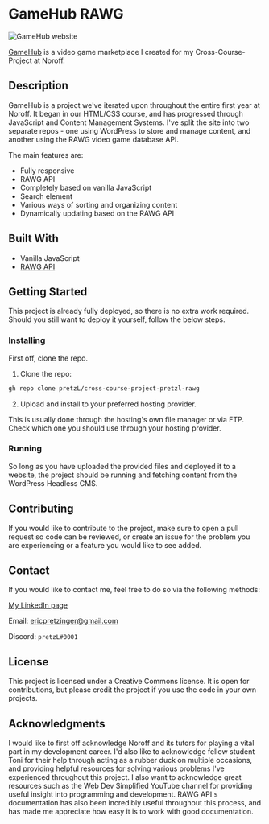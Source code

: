 # GameHub RAWG

![GameHub website](https://user-images.githubusercontent.com/30121693/171004488-359b41af-29be-4329-8cc9-e9ed717b86cb.png)

[GameHub](https://pretzl-gamehub-rawg.netlify.app/) is a video game marketplace I created for my Cross-Course-Project at Noroff.

## Description

GameHub is a project we've iterated upon throughout the entire first year at Noroff. It began in our HTML/CSS course, and has progressed through JavaScript and Content Management Systems. I've split the site into two separate repos - one using WordPress to store and manage content, and another using the RAWG video game database API.

The main features are:

- Fully responsive
- RAWG API
- Completely based on vanilla JavaScript
- Search element
- Various ways of sorting and organizing content
- Dynamically updating based on the RAWG API

## Built With

- Vanilla JavaScript
- [RAWG API](https://rawg.io/)

## Getting Started

This project is already fully deployed, so there is no extra work required. Should you still want to deploy it yourself, follow the below steps.

### Installing

First off, clone the repo.

1. Clone the repo:

```bash
gh repo clone pretzL/cross-course-project-pretzl-rawg
```

2. Upload and install to your preferred hosting provider.

This is usually done through the hosting's own file manager or via FTP. Check which one you should use through your hosting provider.

### Running

So long as you have uploaded the provided files and deployed it to a website, the project should be running and fetching content from the WordPress Headless CMS.

## Contributing

If you would like to contribute to the project, make sure to open a pull request so code can be reviewed, or create an issue for the problem you are experiencing or a feature you would like to see added.

## Contact

If you would like to contact me, feel free to do so via the following methods:

[My LinkedIn page](https://www.linkedin.com/in/eric-pretzinger-0753551a4/)

Email: ericpretzinger@gmail.com

Discord: `pretzL#0001`

## License

This project is licensed under a Creative Commons license. It is open for contributions, but please credit the project if you use the code in your own projects.

## Acknowledgments

I would like to first off acknowledge Noroff and its tutors for playing a vital part in my development career. I'd also like to acknowledge fellow student Toni for their help through acting as a rubber duck on multiple occasions, and providing helpful resources for solving various problems I've experienced throughout this project. I also want to acknowledge great resources such as the Web Dev Simplified YouTube channel for providing useful insight into programming and development. RAWG API's documentation has also been incredibly useful throughout this process, and has made me appreciate how easy it is to work with good documentation.
